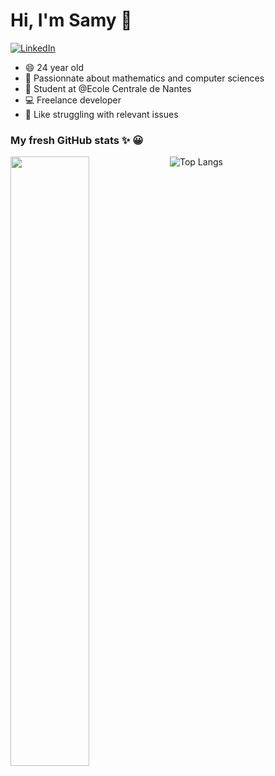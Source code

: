 #  Hi, I'm Samy 👋
[![LinkedIn](https://img.shields.io/badge/LinkedIn-blue?style=flat&logo=linkedin&labelColor=blue)](https://www.linkedin.com/in/samy-hocine-57a6b8195/)

- :smile: 24 year old 
- :blue_book: Passionnate about mathematics and computer sciences
- :school: Student at @Ecole Centrale de Nantes
- :computer: Freelance developer
- :hammer: Like struggling with relevant issues


### My fresh GitHub stats :sparkles: :grinning:

[<img align="left" width="50%" src="https://github-readme-stats.vercel.app/api?username=samsoum41&count_private=true&show_icons=true&theme=radical" />](https://github-readme-stats.vercel.app/api?username=samsoum41&count_private=true&show_icons=true&theme=radical)
![Top Langs](https://github-readme-stats.vercel.app/api/top-langs/?username=samsoum41&hide=TeX&layout=compact&theme=radical)
